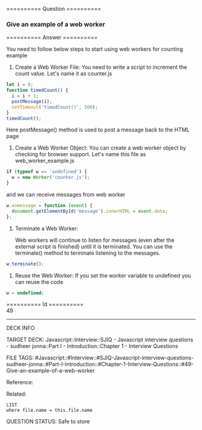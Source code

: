 ========== Question ==========  

### Give an example of a web worker  

========== Answer ==========  

You need to follow below steps to start using web workers for counting example

1. Create a Web Worker File: You need to write a script to increment the count
    value. Let's name it as counter.js

```javascript
let i = 0;
function timedCount() {
  i = i + 1;
  postMessage(i);
  setTimeout('timedCount()', 500);
}
timedCount();
```

Here postMessage() method is used to post a message back to the HTML page

1. Create a Web Worker Object: You can create a web worker object by checking
    for browser support. Let's name this file as web_worker_example.js

```javascript
if (typeof w == 'undefined') {
  w = new Worker('counter.js');
}
```

and we can receive messages from web worker

```javascript
w.onmessage = function (event) {
  document.getElementById('message').innerHTML = event.data;
};
```

1. Terminate a Web Worker:

    Web workers will continue to listen for messages (even after the external
    script is finished) until it is terminated. You can use the terminate()
    method to terminate listening to the messages.

```javascript
w.terminate();
```

1. Reuse the Web Worker: If you set the worker variable to undefined you can
    reuse the code

```javascript
w = undefined;
```

========== Id ==========  
49

---

DECK INFO

TARGET DECK: Javascript::Interview::SJIQ - Javascript interview questions - sudheer jonna::Part I - Introduction::Chapter 1 - Interview Questions

FILE TAGS: #Javascript::#Interview::#SJIQ-Javascript-interview-questions-sudheer-jonna::#Part-I-Introduction::#Chapter-1-Interview-Questions::#49-Give-an-example-of-a-web-worker

Reference:

Related:

```dataview
LIST
where file.name = this.file.name
```

QUESTION STATUS: Safe to store
